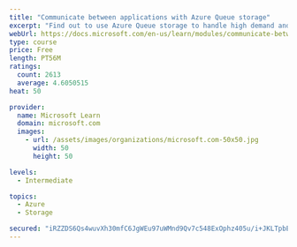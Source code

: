 ```yaml
---
title: "Communicate between applications with Azure Queue storage"
excerpt: "Find out to use Azure Queue storage to handle high demand and improve resilience in your distributed applications."
webUrl: https://docs.microsoft.com/en-us/learn/modules/communicate-between-apps-with-azure-queue-storage/
type: course
price: Free
length: PT56M
ratings:
  count: 2613
  average: 4.6050515
heat: 50

provider:
  name: Microsoft Learn
  domain: microsoft.com
  images:
    - url: /assets/images/organizations/microsoft.com-50x50.jpg
      width: 50
      height: 50

levels:
  - Intermediate

topics:
  - Azure
  - Storage

secured: "iRZZDS6Qs4wuvXh30mfC6JgWEu97uWMnd9Qv7c548ExOphz405u/i+JKLTpbE0DQWH6iJzHyzSqB4w3r+eDHFd+gncIwOeBsRk2Q7TdEjt0akC45C5MAAc+eBp/QQUpW8eL/Ks9YDvtc2yQ+iBtDrrdo4gznp80XYioXxw2EdMhZ7bq2Oe9eMPIweKrhjBSTuFZP3UWFo94YXtXAQucRZD8ztah3FolHBCAXpJ0EHpXihv2NpeMH7DaNG8Z8JiFGLKGSs5R6AhQluRFN2PkSGrwwZowwQyDwDZUhukm94iYERqmal24QjLpRQnIvCp5fdkyXagjm51x3BaTZCNZN65kSC6uV3ZBoJlzHheNUUeLnzA2fh0fDefZFt/YskkEkJ9wIZhjbBONWZUzTRMlj6FFiD7qqcjPQQx6EPi8Bvns=;6rTlNruY/DNRju9Zj8yx5w=="
---
```


